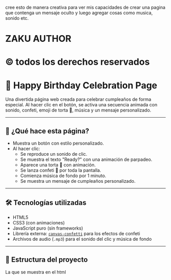 cree esto de manera creativa para ver mis capacidades de crear una pagina que contenga un mensaje oculto y luego agregar cosas como musica, sonido etc.
# ZAKU AUTHOR
#  © todos los derechos reservados

# 🎉 Happy Birthday Celebration Page

Una divertida página web creada para celebrar cumpleaños de forma especial. Al hacer clic en el botón, se activa una secuencia animada con sonido, confeti, emoji de torta 🎂, música y un mensaje personalizado.

---

## 🚀 ¿Qué hace esta página?

- Muestra un botón con estilo personalizado.
- Al hacer clic:
  - Se reproduce un sonido de clic.
  - Se muestra el texto "Ready?" con una animación de parpadeo.
  - Aparece una torta 🎂 con animación.
  - Se lanza confeti 🎉 por toda la pantalla.
  - Comienza música de fondo por 1 minuto.
  - Se muestra un mensaje de cumpleaños personalizado.

---

## 🛠️ Tecnologías utilizadas

- HTML5
- CSS3 (con animaciones)
- JavaScript puro (sin frameworks)
- Librería externa: [`canvas-confetti`](https://www.npmjs.com/package/canvas-confetti) para los efectos de confeti
- Archivos de audio (`.mp3`) para el sonido del clic y música de fondo

---

## 📁 Estructura del proyecto
  La que se muestra en el html